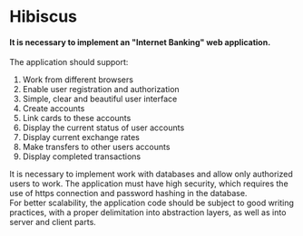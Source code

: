 # Hibiscus

#### It is necessary to implement an "Internet Banking" web application.  
The application should support:
<ol>
<li>Work from different browsers</li> 
<li>Enable user registration and authorization</li> 
<li>Simple, clear and beautiful user interface</li> 
<li>Create accounts</li> 
<li>Link cards to these accounts</li> 
<li>Display the current status of user accounts</li> 
<li>Display current exchange rates</li> 
<li>Make transfers to other users accounts</li> 
<li>Display completed transactions</li>
</ol>

It is necessary to implement work with databases and allow only authorized users to work.
The application must have high security, which requires the use of https connection and password
hashing in the database.
<br>
For better scalability, the application code should be subject to good writing practices,
with a proper delimitation into abstraction layers, as well as into server and client parts.